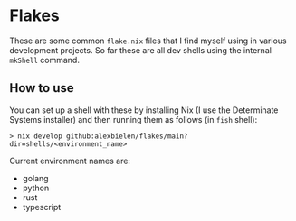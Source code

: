 # Flakes

These are some common `flake.nix` files that I find myself using in various development projects.
So far these are all dev shells using the internal `mkShell` command. 

## How to use
You can set up a shell with these by installing Nix (I use the Determinate Systems installer) and then running them as follows (in `fish` shell): 

```fish
> nix develop github:alexbielen/flakes/main?dir=shells/<environment_name>
```

Current environment names are:

- golang
- python
- rust
- typescript


